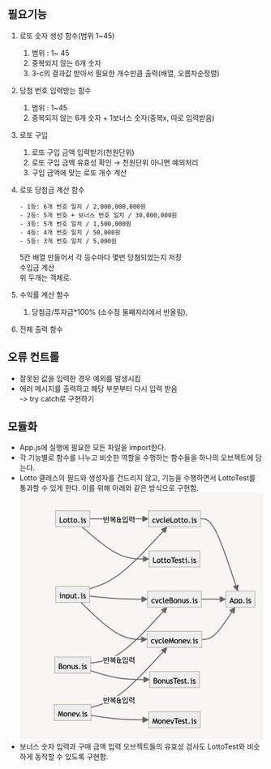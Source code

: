 ## 필요기능

1. 로또 숫자 생성 함수(범위 1~45)
   1. 범위 : 1~ 45
   2. 중복되지 않는 6개 숫자
   3. 3-c의 결과값 받아서 필요한 개수만큼 출력(배열, 오름차순정렬)
2. 당첨 번호 입력받는 함수
   1. 범위 : 1~45
   2. 중복되지 않는 6개 숫자 + 1보너스 숫자(중복x, 따로 입력받음)
3. 로또 구입
   1. 로또 구입 금액 입력받기(천원단위)
   2. 로또 구입 금액 유효성 확인 → 천원단위 아니면 예외처리
   3. 구입 금액에 맞는 로또 개수 계산
4. 로또 당첨금 계산 함수

   ```
   - 1등: 6개 번호 일치 / 2,000,000,000원
   - 2등: 5개 번호 + 보너스 번호 일치 / 30,000,000원
   - 3등: 5개 번호 일치 / 1,500,000원
   - 4등: 4개 번호 일치 / 50,000원
   - 5등: 3개 번호 일치 / 5,000원
   ```

   5칸 배열 만들어서 각 등수마다 몇번 당쳠되었는지 저장  
   수입금 계산  
   위 두개는 객체로.

5. 수익률 계산 함수
   1. 당첨금/투자금\*100% (소수점 둘째자리에서 반올림),
6. 전체 출력 함수

## 오류 컨트롤

- 잘못된 값을 입력한 경우 예외를 발생시킴
- 에러 메시지를 출력하고 해당 부분부터 다시 입력 받음  
  -> try catch로 구현하기

## 모듈화

- App.js에 실행에 필요한 모든 파일을 import한다.
- 각 기능별로 함수를 나누고 비숫한 역할을 수행하는 함수들을 하나의 오브젝트에 담는다.
- Lotto 클래스의 필드와 생성자를 건드리지 않고, 기능을 수행하면서 LottoTest를 통과할 수 있게 한다.
  이를 위해 아래와 같은 방식으로 구현함.
  ![Alt text](image.png)
- 보너스 숫자 입력과 구매 금액 입력 오브젝트들의 유효성 검사도 LottoTest와 비슷하게 동작할 수 있도록 구현함.
